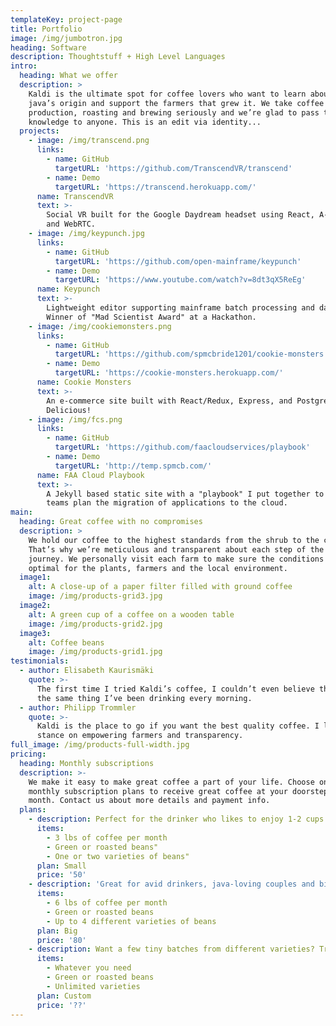```yaml
---
templateKey: project-page
title: Portfolio
image: /img/jumbotron.jpg
heading: Software
description: Thoughtstuff + High Level Languages
intro:
  heading: What we offer
  description: >
    Kaldi is the ultimate spot for coffee lovers who want to learn about their
    java’s origin and support the farmers that grew it. We take coffee
    production, roasting and brewing seriously and we’re glad to pass that
    knowledge to anyone. This is an edit via identity...
  projects:
    - image: /img/transcend.png
      links:
        - name: GitHub
          targetURL: 'https://github.com/TranscendVR/transcend'
        - name: Demo
          targetURL: 'https://transcend.herokuapp.com/'
      name: TranscendVR
      text: >-
        Social VR built for the Google Daydream headset using React, A-Frame,
        and WebRTC.
    - image: /img/keypunch.jpg
      links:
        - name: GitHub
          targetURL: 'https://github.com/open-mainframe/keypunch'
        - name: Demo
          targetURL: 'https://www.youtube.com/watch?v=8dt3qX5ReEg'
      name: Keypunch
      text: >-
        Lightweight editor supporting mainframe batch processing and datasets.
        Winner of "Mad Scientist Award" at a Hackathon.
    - image: /img/cookiemonsters.png
      links:
        - name: GitHub
          targetURL: 'https://github.com/spmcbride1201/cookie-monsters'
        - name: Demo
          targetURL: 'https://cookie-monsters.herokuapp.com/'
      name: Cookie Monsters
      text: >-
        An e-commerce site built with React/Redux, Express, and Postgres.
        Delicious!
    - image: /img/fcs.png
      links:
        - name: GitHub
          targetURL: 'https://github.com/faacloudservices/playbook'
        - name: Demo
          targetURL: 'http://temp.spmcb.com/'
      name: FAA Cloud Playbook
      text: >-
        A Jekyll based static site with a "playbook" I put together to help FAA
        teams plan the migration of applications to the cloud.
main:
  heading: Great coffee with no compromises
  description: >
    We hold our coffee to the highest standards from the shrub to the cup.
    That’s why we’re meticulous and transparent about each step of the coffee’s
    journey. We personally visit each farm to make sure the conditions are
    optimal for the plants, farmers and the local environment.
  image1:
    alt: A close-up of a paper filter filled with ground coffee
    image: /img/products-grid3.jpg
  image2:
    alt: A green cup of a coffee on a wooden table
    image: /img/products-grid2.jpg
  image3:
    alt: Coffee beans
    image: /img/products-grid1.jpg
testimonials:
  - author: Elisabeth Kaurismäki
    quote: >-
      The first time I tried Kaldi’s coffee, I couldn’t even believe that was
      the same thing I’ve been drinking every morning.
  - author: Philipp Trommler
    quote: >-
      Kaldi is the place to go if you want the best quality coffee. I love their
      stance on empowering farmers and transparency.
full_image: /img/products-full-width.jpg
pricing:
  heading: Monthly subscriptions
  description: >-
    We make it easy to make great coffee a part of your life. Choose one of our
    monthly subscription plans to receive great coffee at your doorstep each
    month. Contact us about more details and payment info.
  plans:
    - description: Perfect for the drinker who likes to enjoy 1-2 cups per day.
      items:
        - 3 lbs of coffee per month
        - Green or roasted beans"
        - One or two varieties of beans"
      plan: Small
      price: '50'
    - description: 'Great for avid drinkers, java-loving couples and bigger crowds'
      items:
        - 6 lbs of coffee per month
        - Green or roasted beans
        - Up to 4 different varieties of beans
      plan: Big
      price: '80'
    - description: Want a few tiny batches from different varieties? Try our custom plan
      items:
        - Whatever you need
        - Green or roasted beans
        - Unlimited varieties
      plan: Custom
      price: '??'
---
```


